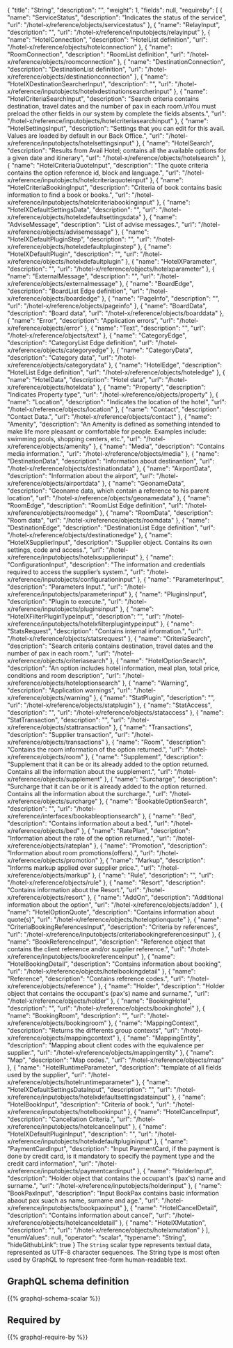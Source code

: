 {
  "title": "String",
  "description": "",
  "weight": 1,
  "fields": null,
  "requireby": [
    {
      "name": "ServiceStatus",
      "description": "Indicates the status of the service",
      "url": "/hotel-x/reference/objects/servicestatus"
    },
    {
      "name": "RelayInput",
      "description": "",
      "url": "/hotel-x/reference/inputobjects/relayinput"
    },
    {
      "name": "HotelConnection",
      "description": "HotelList definition",
      "url": "/hotel-x/reference/objects/hotelconnection"
    },
    {
      "name": "RoomConnection",
      "description": "RoomList definition",
      "url": "/hotel-x/reference/objects/roomconnection"
    },
    {
      "name": "DestinationConnection",
      "description": "DestinationList definition",
      "url": "/hotel-x/reference/objects/destinationconnection"
    },
    {
      "name": "HotelXDestinationSearcherInput",
      "description": "",
      "url": "/hotel-x/reference/inputobjects/hotelxdestinationsearcherinput"
    },
    {
      "name": "HotelCriteriaSearchInput",
      "description": "Search criteria contains destination, travel dates and the number of pax in each room.\nYou must preload the other fields in our system by complete the fields absents.",
      "url": "/hotel-x/reference/inputobjects/hotelcriteriasearchinput"
    },
    {
      "name": "HotelSettingsInput",
      "description": "Settings that you can edit for this avail. Values are loaded by default in our Back Office.",
      "url": "/hotel-x/reference/inputobjects/hotelsettingsinput"
    },
    {
      "name": "HotelSearch",
      "description": "Results from Avail Hotel; contains all the available options for a given date and itinerary",
      "url": "/hotel-x/reference/objects/hotelsearch"
    },
    {
      "name": "HotelCriteriaQuoteInput",
      "description": "The quote criteria contains the option reference id, block and language.",
      "url": "/hotel-x/reference/inputobjects/hotelcriteriaquoteinput"
    },
    {
      "name": "HotelCriteriaBookingInput",
      "description": "Criteria of book contains basic information to find a book or books.",
      "url": "/hotel-x/reference/inputobjects/hotelcriteriabookinginput"
    },
    {
      "name": "HotelXDefaultSettingsData",
      "description": "",
      "url": "/hotel-x/reference/objects/hotelxdefaultsettingsdata"
    },
    {
      "name": "AdviseMessage",
      "description": "List of advise messages.",
      "url": "/hotel-x/reference/objects/advisemessage"
    },
    {
      "name": "HotelXDefaultPluginStep",
      "description": "",
      "url": "/hotel-x/reference/objects/hotelxdefaultpluginstep"
    },
    {
      "name": "HotelXDefaultPlugin",
      "description": "",
      "url": "/hotel-x/reference/objects/hotelxdefaultplugin"
    },
    {
      "name": "HotelXParameter",
      "description": "",
      "url": "/hotel-x/reference/objects/hotelxparameter"
    },
    {
      "name": "ExternalMessage",
      "description": "",
      "url": "/hotel-x/reference/objects/externalmessage"
    },
    {
      "name": "BoardEdge",
      "description": "BoardList Edge definition",
      "url": "/hotel-x/reference/objects/boardedge"
    },
    {
      "name": "PageInfo",
      "description": "",
      "url": "/hotel-x/reference/objects/pageinfo"
    },
    {
      "name": "BoardData",
      "description": "Board data",
      "url": "/hotel-x/reference/objects/boarddata"
    },
    {
      "name": "Error",
      "description": "Application errors",
      "url": "/hotel-x/reference/objects/error"
    },
    {
      "name": "Text",
      "description": "",
      "url": "/hotel-x/reference/objects/text"
    },
    {
      "name": "CategoryEdge",
      "description": "CategoryList Edge definition",
      "url": "/hotel-x/reference/objects/categoryedge"
    },
    {
      "name": "CategoryData",
      "description": "Category data",
      "url": "/hotel-x/reference/objects/categorydata"
    },
    {
      "name": "HotelEdge",
      "description": "HotelList Edge definition",
      "url": "/hotel-x/reference/objects/hoteledge"
    },
    {
      "name": "HotelData",
      "description": "Hotel data",
      "url": "/hotel-x/reference/objects/hoteldata"
    },
    {
      "name": "Property",
      "description": "Indicates Property type",
      "url": "/hotel-x/reference/objects/property"
    },
    {
      "name": "Location",
      "description": "Indicates the location of the hotel",
      "url": "/hotel-x/reference/objects/location"
    },
    {
      "name": "Contact",
      "description": "Contact Data.",
      "url": "/hotel-x/reference/objects/contact"
    },
    {
      "name": "Amenity",
      "description": "An Amenity is defined as something intended to make life more pleasant or comfortable for people. Examples include: swimming pools, shopping centers, etc.",
      "url": "/hotel-x/reference/objects/amenity"
    },
    {
      "name": "Media",
      "description": "Contains media information.",
      "url": "/hotel-x/reference/objects/media"
    },
    {
      "name": "DestinationData",
      "description": "Information about destinantion",
      "url": "/hotel-x/reference/objects/destinationdata"
    },
    {
      "name": "AirportData",
      "description": "Information about the airport",
      "url": "/hotel-x/reference/objects/airportdata"
    },
    {
      "name": "GeonameData",
      "description": "Geoname data, which contain a reference to his parent location",
      "url": "/hotel-x/reference/objects/geonamedata"
    },
    {
      "name": "RoomEdge",
      "description": "RoomList Edge definition",
      "url": "/hotel-x/reference/objects/roomedge"
    },
    {
      "name": "RoomData",
      "description": "Room data",
      "url": "/hotel-x/reference/objects/roomdata"
    },
    {
      "name": "DestinationEdge",
      "description": "DestinationList Edge definition",
      "url": "/hotel-x/reference/objects/destinationedge"
    },
    {
      "name": "HotelXSupplierInput",
      "description": "Supplier object. Contains its own settings, code and access.",
      "url": "/hotel-x/reference/inputobjects/hotelxsupplierinput"
    },
    {
      "name": "ConfigurationInput",
      "description": "The information and credentials required to access the supplier’s system.",
      "url": "/hotel-x/reference/inputobjects/configurationinput"
    },
    {
      "name": "ParameterInput",
      "description": "Parameters Input.",
      "url": "/hotel-x/reference/inputobjects/parameterinput"
    },
    {
      "name": "PluginsInput",
      "description": "Plugin to execute.",
      "url": "/hotel-x/reference/inputobjects/pluginsinput"
    },
    {
      "name": "HotelXFilterPluginTypeInput",
      "description": "",
      "url": "/hotel-x/reference/inputobjects/hotelxfilterplugintypeinput"
    },
    {
      "name": "StatsRequest",
      "description": "Contains internal information.",
      "url": "/hotel-x/reference/objects/statsrequest"
    },
    {
      "name": "CriteriaSearch",
      "description": "Search criteria contains destination, travel dates and the number of pax in each room.",
      "url": "/hotel-x/reference/objects/criteriasearch"
    },
    {
      "name": "HotelOptionSearch",
      "description": "An option includes hotel information, meal plan, total price, conditions and room description",
      "url": "/hotel-x/reference/objects/hoteloptionsearch"
    },
    {
      "name": "Warning",
      "description": "Application warnings",
      "url": "/hotel-x/reference/objects/warning"
    },
    {
      "name": "StatPlugin",
      "description": "",
      "url": "/hotel-x/reference/objects/statplugin"
    },
    {
      "name": "StatAccess",
      "description": "",
      "url": "/hotel-x/reference/objects/stataccess"
    },
    {
      "name": "StatTransaction",
      "description": "",
      "url": "/hotel-x/reference/objects/stattransaction"
    },
    {
      "name": "Transactions",
      "description": "Supplier transaction",
      "url": "/hotel-x/reference/objects/transactions"
    },
    {
      "name": "Room",
      "description": "Contains the room information of the option returned.",
      "url": "/hotel-x/reference/objects/room"
    },
    {
      "name": "Supplement",
      "description": "Supplement that it can be or its already added to the option returned. Contains all the information about the supplement.",
      "url": "/hotel-x/reference/objects/supplement"
    },
    {
      "name": "Surcharge",
      "description": "Surcharge that it can be or it is already added to the option returned. Contains all the information about the surcharge.",
      "url": "/hotel-x/reference/objects/surcharge"
    },
    {
      "name": "BookableOptionSearch",
      "description": "",
      "url": "/hotel-x/reference/interfaces/bookableoptionsearch"
    },
    {
      "name": "Bed",
      "description": "Contains information about a bed.",
      "url": "/hotel-x/reference/objects/bed"
    },
    {
      "name": "RatePlan",
      "description": "Information about the rate of the option returned.",
      "url": "/hotel-x/reference/objects/rateplan"
    },
    {
      "name": "Promotion",
      "description": "Information about room promotions(offers).",
      "url": "/hotel-x/reference/objects/promotion"
    },
    {
      "name": "Markup",
      "description": "Informs markup applied over supplier price.",
      "url": "/hotel-x/reference/objects/markup"
    },
    {
      "name": "Rule",
      "description": "",
      "url": "/hotel-x/reference/objects/rule"
    },
    {
      "name": "Resort",
      "description": "Contains information about the Resort.",
      "url": "/hotel-x/reference/objects/resort"
    },
    {
      "name": "AddOn",
      "description": "Additional information about the option",
      "url": "/hotel-x/reference/objects/addon"
    },
    {
      "name": "HotelOptionQuote",
      "description": "Contains information about quote(s)",
      "url": "/hotel-x/reference/objects/hoteloptionquote"
    },
    {
      "name": "CriteriaBookingReferencesInput",
      "description": "Criteria by references",
      "url": "/hotel-x/reference/inputobjects/criteriabookingreferencesinput"
    },
    {
      "name": "BookReferenceInput",
      "description": "Reference object that contains the client reference and/or supplier reference.",
      "url": "/hotel-x/reference/inputobjects/bookreferenceinput"
    },
    {
      "name": "HotelBookingDetail",
      "description": "Contains information about booking",
      "url": "/hotel-x/reference/objects/hotelbookingdetail"
    },
    {
      "name": "Reference",
      "description": "Contains reference codes.",
      "url": "/hotel-x/reference/objects/reference"
    },
    {
      "name": "Holder",
      "description": "Holder object that contains the occupant's (pax's) name and surname.",
      "url": "/hotel-x/reference/objects/holder"
    },
    {
      "name": "BookingHotel",
      "description": "",
      "url": "/hotel-x/reference/objects/bookinghotel"
    },
    {
      "name": "BookingRoom",
      "description": "",
      "url": "/hotel-x/reference/objects/bookingroom"
    },
    {
      "name": "MappingContext",
      "description": "Returns the differents group contexts",
      "url": "/hotel-x/reference/objects/mappingcontext"
    },
    {
      "name": "MappingEntity",
      "description": "Mapping about client codes with the equivalence per supplier.",
      "url": "/hotel-x/reference/objects/mappingentity"
    },
    {
      "name": "Map",
      "description": "Map codes.",
      "url": "/hotel-x/reference/objects/map"
    },
    {
      "name": "HotelRuntimeParameter",
      "description": "template of all fields used by the supplier",
      "url": "/hotel-x/reference/objects/hotelruntimeparameter"
    },
    {
      "name": "HotelXDefaultSettingsDataInput",
      "description": "",
      "url": "/hotel-x/reference/inputobjects/hotelxdefaultsettingsdatainput"
    },
    {
      "name": "HotelBookInput",
      "description": "Criteria of book.",
      "url": "/hotel-x/reference/inputobjects/hotelbookinput"
    },
    {
      "name": "HotelCancelInput",
      "description": "Cancellation Criteria.",
      "url": "/hotel-x/reference/inputobjects/hotelcancelinput"
    },
    {
      "name": "HotelXDefaultPluginInput",
      "description": "",
      "url": "/hotel-x/reference/inputobjects/hotelxdefaultplugininput"
    },
    {
      "name": "PaymentCardInput",
      "description": "Input PaymentCard, if the payment is done by credit card, is it mandatory to specify the payment type and the credit card information",
      "url": "/hotel-x/reference/inputobjects/paymentcardinput"
    },
    {
      "name": "HolderInput",
      "description": "Holder object that contains the occupant's (pax's) name and surname.",
      "url": "/hotel-x/reference/inputobjects/holderinput"
    },
    {
      "name": "BookPaxInput",
      "description": "Input BookPax contains basic information abaout pax suach as name, surname and age.",
      "url": "/hotel-x/reference/inputobjects/bookpaxinput"
    },
    {
      "name": "HotelCancelDetail",
      "description": "Contains information about cancel",
      "url": "/hotel-x/reference/objects/hotelcanceldetail"
    },
    {
      "name": "HotelXMutation",
      "description": "",
      "url": "/hotel-x/reference/objects/hotelxmutation"
    }
  ],
  "enumValues": null,
  "operator": "scalar",
  "typename": "String",
  "hideGithubLink": true
}
The `String` scalar type represents textual data, represented as UTF-8 character sequences. The String type is most often used by GraphQL to represent free-form human-readable text.
## GraphQL schema definition

{{% graphql-schema-scalar %}}

## Required by

{{% graphql-require-by %}}
